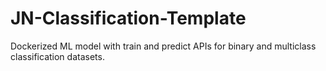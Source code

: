 # JN-Classification-Template
Dockerized ML model with train and predict APIs for binary and multiclass classification datasets.
